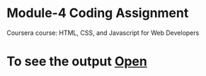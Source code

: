 

# Module-4 Coding Assignment

Coursera course: HTML, CSS, and Javascript for Web Developers

# To see the output [Open](https://hassamq.github.io/coursera_html_css_javascript/module-4-solution/index.html)

